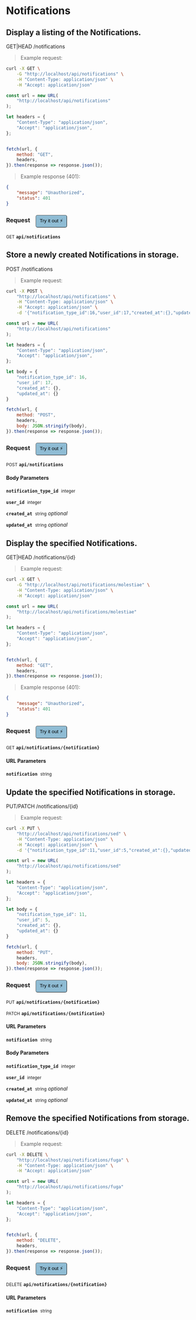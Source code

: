 # Notifications


## Display a listing of the Notifications.


GET|HEAD /notifications

> Example request:

```bash
curl -X GET \
    -G "http://localhost/api/notifications" \
    -H "Content-Type: application/json" \
    -H "Accept: application/json"
```

```javascript
const url = new URL(
    "http://localhost/api/notifications"
);

let headers = {
    "Content-Type": "application/json",
    "Accept": "application/json",
};


fetch(url, {
    method: "GET",
    headers,
}).then(response => response.json());
```


> Example response (401):

```json
{
    "message": "Unauthorized",
    "status": 401
}
```
<div id="execution-results-GETapi-notifications" hidden>
    <blockquote>Received response<span id="execution-response-status-GETapi-notifications"></span>:</blockquote>
    <pre class="json"><code id="execution-response-content-GETapi-notifications"></code></pre>
</div>
<div id="execution-error-GETapi-notifications" hidden>
    <blockquote>Request failed with error:</blockquote>
    <pre><code id="execution-error-message-GETapi-notifications"></code></pre>
</div>
<form id="form-GETapi-notifications" data-method="GET" data-path="api/notifications" data-authed="0" data-hasfiles="0" data-headers='{"Content-Type":"application\/json","Accept":"application\/json"}' onsubmit="event.preventDefault(); executeTryOut('GETapi-notifications', this);">
<h3>
    Request&nbsp;&nbsp;&nbsp;
        <button type="button" style="background-color: #8fbcd4; padding: 5px 10px; border-radius: 5px; border-width: thin;" id="btn-tryout-GETapi-notifications" onclick="tryItOut('GETapi-notifications');">Try it out ⚡</button>
    <button type="button" style="background-color: #c97a7e; padding: 5px 10px; border-radius: 5px; border-width: thin;" id="btn-canceltryout-GETapi-notifications" onclick="cancelTryOut('GETapi-notifications');" hidden>Cancel</button>&nbsp;&nbsp;
    <button type="submit" style="background-color: #6ac174; padding: 5px 10px; border-radius: 5px; border-width: thin;" id="btn-executetryout-GETapi-notifications" hidden>Send Request 💥</button>
    </h3>
<p>
<small class="badge badge-green">GET</small>
 <b><code>api/notifications</code></b>
</p>
</form>


## Store a newly created Notifications in storage.


POST /notifications

> Example request:

```bash
curl -X POST \
    "http://localhost/api/notifications" \
    -H "Content-Type: application/json" \
    -H "Accept: application/json" \
    -d '{"notification_type_id":16,"user_id":17,"created_at":{},"updated_at":{}}'

```

```javascript
const url = new URL(
    "http://localhost/api/notifications"
);

let headers = {
    "Content-Type": "application/json",
    "Accept": "application/json",
};

let body = {
    "notification_type_id": 16,
    "user_id": 17,
    "created_at": {},
    "updated_at": {}
}

fetch(url, {
    method: "POST",
    headers,
    body: JSON.stringify(body),
}).then(response => response.json());
```


<div id="execution-results-POSTapi-notifications" hidden>
    <blockquote>Received response<span id="execution-response-status-POSTapi-notifications"></span>:</blockquote>
    <pre class="json"><code id="execution-response-content-POSTapi-notifications"></code></pre>
</div>
<div id="execution-error-POSTapi-notifications" hidden>
    <blockquote>Request failed with error:</blockquote>
    <pre><code id="execution-error-message-POSTapi-notifications"></code></pre>
</div>
<form id="form-POSTapi-notifications" data-method="POST" data-path="api/notifications" data-authed="0" data-hasfiles="0" data-headers='{"Content-Type":"application\/json","Accept":"application\/json"}' onsubmit="event.preventDefault(); executeTryOut('POSTapi-notifications', this);">
<h3>
    Request&nbsp;&nbsp;&nbsp;
        <button type="button" style="background-color: #8fbcd4; padding: 5px 10px; border-radius: 5px; border-width: thin;" id="btn-tryout-POSTapi-notifications" onclick="tryItOut('POSTapi-notifications');">Try it out ⚡</button>
    <button type="button" style="background-color: #c97a7e; padding: 5px 10px; border-radius: 5px; border-width: thin;" id="btn-canceltryout-POSTapi-notifications" onclick="cancelTryOut('POSTapi-notifications');" hidden>Cancel</button>&nbsp;&nbsp;
    <button type="submit" style="background-color: #6ac174; padding: 5px 10px; border-radius: 5px; border-width: thin;" id="btn-executetryout-POSTapi-notifications" hidden>Send Request 💥</button>
    </h3>
<p>
<small class="badge badge-black">POST</small>
 <b><code>api/notifications</code></b>
</p>
<h4 class="fancy-heading-panel"><b>Body Parameters</b></h4>
<p>
<b><code>notification_type_id</code></b>&nbsp;&nbsp;<small>integer</small>  &nbsp;
<input type="number" name="notification_type_id" data-endpoint="POSTapi-notifications" data-component="body" required  hidden>
<br>
</p>
<p>
<b><code>user_id</code></b>&nbsp;&nbsp;<small>integer</small>  &nbsp;
<input type="number" name="user_id" data-endpoint="POSTapi-notifications" data-component="body" required  hidden>
<br>
</p>
<p>
<b><code>created_at</code></b>&nbsp;&nbsp;<small>string</small>     <i>optional</i> &nbsp;
<input type="text" name="created_at" data-endpoint="POSTapi-notifications" data-component="body"  hidden>
<br>
</p>
<p>
<b><code>updated_at</code></b>&nbsp;&nbsp;<small>string</small>     <i>optional</i> &nbsp;
<input type="text" name="updated_at" data-endpoint="POSTapi-notifications" data-component="body"  hidden>
<br>
</p>

</form>


## Display the specified Notifications.


GET|HEAD /notifications/{id}

> Example request:

```bash
curl -X GET \
    -G "http://localhost/api/notifications/molestiae" \
    -H "Content-Type: application/json" \
    -H "Accept: application/json"
```

```javascript
const url = new URL(
    "http://localhost/api/notifications/molestiae"
);

let headers = {
    "Content-Type": "application/json",
    "Accept": "application/json",
};


fetch(url, {
    method: "GET",
    headers,
}).then(response => response.json());
```


> Example response (401):

```json
{
    "message": "Unauthorized",
    "status": 401
}
```
<div id="execution-results-GETapi-notifications--notification-" hidden>
    <blockquote>Received response<span id="execution-response-status-GETapi-notifications--notification-"></span>:</blockquote>
    <pre class="json"><code id="execution-response-content-GETapi-notifications--notification-"></code></pre>
</div>
<div id="execution-error-GETapi-notifications--notification-" hidden>
    <blockquote>Request failed with error:</blockquote>
    <pre><code id="execution-error-message-GETapi-notifications--notification-"></code></pre>
</div>
<form id="form-GETapi-notifications--notification-" data-method="GET" data-path="api/notifications/{notification}" data-authed="0" data-hasfiles="0" data-headers='{"Content-Type":"application\/json","Accept":"application\/json"}' onsubmit="event.preventDefault(); executeTryOut('GETapi-notifications--notification-', this);">
<h3>
    Request&nbsp;&nbsp;&nbsp;
        <button type="button" style="background-color: #8fbcd4; padding: 5px 10px; border-radius: 5px; border-width: thin;" id="btn-tryout-GETapi-notifications--notification-" onclick="tryItOut('GETapi-notifications--notification-');">Try it out ⚡</button>
    <button type="button" style="background-color: #c97a7e; padding: 5px 10px; border-radius: 5px; border-width: thin;" id="btn-canceltryout-GETapi-notifications--notification-" onclick="cancelTryOut('GETapi-notifications--notification-');" hidden>Cancel</button>&nbsp;&nbsp;
    <button type="submit" style="background-color: #6ac174; padding: 5px 10px; border-radius: 5px; border-width: thin;" id="btn-executetryout-GETapi-notifications--notification-" hidden>Send Request 💥</button>
    </h3>
<p>
<small class="badge badge-green">GET</small>
 <b><code>api/notifications/{notification}</code></b>
</p>
<h4 class="fancy-heading-panel"><b>URL Parameters</b></h4>
<p>
<b><code>notification</code></b>&nbsp;&nbsp;<small>string</small>  &nbsp;
<input type="text" name="notification" data-endpoint="GETapi-notifications--notification-" data-component="url" required  hidden>
<br>
</p>
</form>


## Update the specified Notifications in storage.


PUT/PATCH /notifications/{id}

> Example request:

```bash
curl -X PUT \
    "http://localhost/api/notifications/sed" \
    -H "Content-Type: application/json" \
    -H "Accept: application/json" \
    -d '{"notification_type_id":11,"user_id":5,"created_at":{},"updated_at":{}}'

```

```javascript
const url = new URL(
    "http://localhost/api/notifications/sed"
);

let headers = {
    "Content-Type": "application/json",
    "Accept": "application/json",
};

let body = {
    "notification_type_id": 11,
    "user_id": 5,
    "created_at": {},
    "updated_at": {}
}

fetch(url, {
    method: "PUT",
    headers,
    body: JSON.stringify(body),
}).then(response => response.json());
```


<div id="execution-results-PUTapi-notifications--notification-" hidden>
    <blockquote>Received response<span id="execution-response-status-PUTapi-notifications--notification-"></span>:</blockquote>
    <pre class="json"><code id="execution-response-content-PUTapi-notifications--notification-"></code></pre>
</div>
<div id="execution-error-PUTapi-notifications--notification-" hidden>
    <blockquote>Request failed with error:</blockquote>
    <pre><code id="execution-error-message-PUTapi-notifications--notification-"></code></pre>
</div>
<form id="form-PUTapi-notifications--notification-" data-method="PUT" data-path="api/notifications/{notification}" data-authed="0" data-hasfiles="0" data-headers='{"Content-Type":"application\/json","Accept":"application\/json"}' onsubmit="event.preventDefault(); executeTryOut('PUTapi-notifications--notification-', this);">
<h3>
    Request&nbsp;&nbsp;&nbsp;
        <button type="button" style="background-color: #8fbcd4; padding: 5px 10px; border-radius: 5px; border-width: thin;" id="btn-tryout-PUTapi-notifications--notification-" onclick="tryItOut('PUTapi-notifications--notification-');">Try it out ⚡</button>
    <button type="button" style="background-color: #c97a7e; padding: 5px 10px; border-radius: 5px; border-width: thin;" id="btn-canceltryout-PUTapi-notifications--notification-" onclick="cancelTryOut('PUTapi-notifications--notification-');" hidden>Cancel</button>&nbsp;&nbsp;
    <button type="submit" style="background-color: #6ac174; padding: 5px 10px; border-radius: 5px; border-width: thin;" id="btn-executetryout-PUTapi-notifications--notification-" hidden>Send Request 💥</button>
    </h3>
<p>
<small class="badge badge-darkblue">PUT</small>
 <b><code>api/notifications/{notification}</code></b>
</p>
<p>
<small class="badge badge-purple">PATCH</small>
 <b><code>api/notifications/{notification}</code></b>
</p>
<h4 class="fancy-heading-panel"><b>URL Parameters</b></h4>
<p>
<b><code>notification</code></b>&nbsp;&nbsp;<small>string</small>  &nbsp;
<input type="text" name="notification" data-endpoint="PUTapi-notifications--notification-" data-component="url" required  hidden>
<br>
</p>
<h4 class="fancy-heading-panel"><b>Body Parameters</b></h4>
<p>
<b><code>notification_type_id</code></b>&nbsp;&nbsp;<small>integer</small>  &nbsp;
<input type="number" name="notification_type_id" data-endpoint="PUTapi-notifications--notification-" data-component="body" required  hidden>
<br>
</p>
<p>
<b><code>user_id</code></b>&nbsp;&nbsp;<small>integer</small>  &nbsp;
<input type="number" name="user_id" data-endpoint="PUTapi-notifications--notification-" data-component="body" required  hidden>
<br>
</p>
<p>
<b><code>created_at</code></b>&nbsp;&nbsp;<small>string</small>     <i>optional</i> &nbsp;
<input type="text" name="created_at" data-endpoint="PUTapi-notifications--notification-" data-component="body"  hidden>
<br>
</p>
<p>
<b><code>updated_at</code></b>&nbsp;&nbsp;<small>string</small>     <i>optional</i> &nbsp;
<input type="text" name="updated_at" data-endpoint="PUTapi-notifications--notification-" data-component="body"  hidden>
<br>
</p>

</form>


## Remove the specified Notifications from storage.


DELETE /notifications/{id}

> Example request:

```bash
curl -X DELETE \
    "http://localhost/api/notifications/fuga" \
    -H "Content-Type: application/json" \
    -H "Accept: application/json"
```

```javascript
const url = new URL(
    "http://localhost/api/notifications/fuga"
);

let headers = {
    "Content-Type": "application/json",
    "Accept": "application/json",
};


fetch(url, {
    method: "DELETE",
    headers,
}).then(response => response.json());
```


<div id="execution-results-DELETEapi-notifications--notification-" hidden>
    <blockquote>Received response<span id="execution-response-status-DELETEapi-notifications--notification-"></span>:</blockquote>
    <pre class="json"><code id="execution-response-content-DELETEapi-notifications--notification-"></code></pre>
</div>
<div id="execution-error-DELETEapi-notifications--notification-" hidden>
    <blockquote>Request failed with error:</blockquote>
    <pre><code id="execution-error-message-DELETEapi-notifications--notification-"></code></pre>
</div>
<form id="form-DELETEapi-notifications--notification-" data-method="DELETE" data-path="api/notifications/{notification}" data-authed="0" data-hasfiles="0" data-headers='{"Content-Type":"application\/json","Accept":"application\/json"}' onsubmit="event.preventDefault(); executeTryOut('DELETEapi-notifications--notification-', this);">
<h3>
    Request&nbsp;&nbsp;&nbsp;
        <button type="button" style="background-color: #8fbcd4; padding: 5px 10px; border-radius: 5px; border-width: thin;" id="btn-tryout-DELETEapi-notifications--notification-" onclick="tryItOut('DELETEapi-notifications--notification-');">Try it out ⚡</button>
    <button type="button" style="background-color: #c97a7e; padding: 5px 10px; border-radius: 5px; border-width: thin;" id="btn-canceltryout-DELETEapi-notifications--notification-" onclick="cancelTryOut('DELETEapi-notifications--notification-');" hidden>Cancel</button>&nbsp;&nbsp;
    <button type="submit" style="background-color: #6ac174; padding: 5px 10px; border-radius: 5px; border-width: thin;" id="btn-executetryout-DELETEapi-notifications--notification-" hidden>Send Request 💥</button>
    </h3>
<p>
<small class="badge badge-red">DELETE</small>
 <b><code>api/notifications/{notification}</code></b>
</p>
<h4 class="fancy-heading-panel"><b>URL Parameters</b></h4>
<p>
<b><code>notification</code></b>&nbsp;&nbsp;<small>string</small>  &nbsp;
<input type="text" name="notification" data-endpoint="DELETEapi-notifications--notification-" data-component="url" required  hidden>
<br>
</p>
</form>



